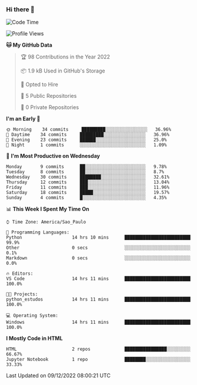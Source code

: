 ### Hi there 👋

<!--
**igabriel-gb/igabriel-gb** is a ✨ _special_ ✨ repository because its `README.md` (this file) appears on your GitHub profile.

Here are some ideas to get you started:

- 🔭 I’m currently working on ...
- 🌱 I’m currently learning ...
- 👯 I’m looking to collaborate on ...
- 🤔 I’m looking for help with ...
- 💬 Ask me about ...
- 📫 How to reach me: ...
- 😄 Pronouns: ...
- ⚡ Fun fact: ...
-->

<!--START_SECTION:waka-->
![Code Time](http://img.shields.io/badge/Code%20Time-65%20hrs%2015%20mins-blue)

![Profile Views](http://img.shields.io/badge/Profile%20Views-0-blue)

**🐱 My GitHub Data** 

> 🏆 98 Contributions in the Year 2022
 > 
> 📦 1.9 kB Used in GitHub's Storage 
 > 
> 💼 Opted to Hire
 > 
> 📜 5 Public Repositories 
 > 
> 🔑 0 Private Repositories  
 > 
**I'm an Early 🐤** 

```text
🌞 Morning    34 commits     █████████░░░░░░░░░░░░░░░░   36.96% 
🌇 Daytime    34 commits     █████████░░░░░░░░░░░░░░░░   36.96% 
🌃 Evening    23 commits     ██████░░░░░░░░░░░░░░░░░░░   25.0% 
🌙 Night      1 commits      ░░░░░░░░░░░░░░░░░░░░░░░░░   1.09%

```
📅 **I'm Most Productive on Wednesday** 

```text
Monday       9 commits      ██░░░░░░░░░░░░░░░░░░░░░░░   9.78% 
Tuesday      8 commits      ██░░░░░░░░░░░░░░░░░░░░░░░   8.7% 
Wednesday    30 commits     ████████░░░░░░░░░░░░░░░░░   32.61% 
Thursday     12 commits     ███░░░░░░░░░░░░░░░░░░░░░░   13.04% 
Friday       11 commits     ███░░░░░░░░░░░░░░░░░░░░░░   11.96% 
Saturday     18 commits     █████░░░░░░░░░░░░░░░░░░░░   19.57% 
Sunday       4 commits      █░░░░░░░░░░░░░░░░░░░░░░░░   4.35%

```


📊 **This Week I Spent My Time On** 

```text
⌚︎ Time Zone: America/Sao_Paulo

💬 Programming Languages: 
Python                   14 hrs 10 mins      █████████████████████████   99.9% 
Other                    0 secs              ░░░░░░░░░░░░░░░░░░░░░░░░░   0.1% 
Markdown                 0 secs              ░░░░░░░░░░░░░░░░░░░░░░░░░   0.0%

🔥 Editors: 
VS Code                  14 hrs 11 mins      █████████████████████████   100.0%

🐱‍💻 Projects: 
python_estudos           14 hrs 11 mins      █████████████████████████   100.0%

💻 Operating System: 
Windows                  14 hrs 11 mins      █████████████████████████   100.0%

```

**I Mostly Code in HTML** 

```text
HTML                     2 repos             ████████████████░░░░░░░░░   66.67% 
Jupyter Notebook         1 repo              ████████░░░░░░░░░░░░░░░░░   33.33%

```



 Last Updated on 09/12/2022 08:00:21 UTC
<!--END_SECTION:waka-->
